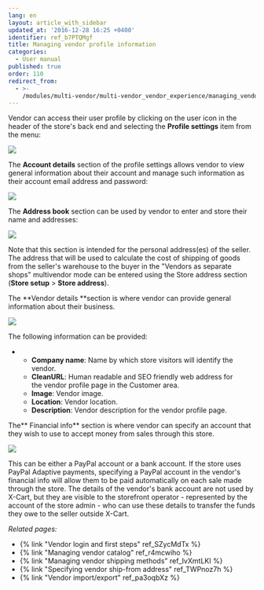 ```yaml
---
lang: en
layout: article_with_sidebar
updated_at: '2016-12-28 16:25 +0400'
identifier: ref_b7PTQMgf
title: Managing vendor profile information
categories:
  - User manual
published: true
order: 110
redirect_from:
  - >-
    /modules/multi-vendor/multi-vendor_vendor_experience/managing_vendor_profile_information.html
---
```



Vendor can access their user profile by clicking on the user icon in the header of the store's back end and selecting the **Profile settings** item from the menu:

![]({{site.baseurl}}/attachments/8749390/8719613.png)

The **Account details** section of the profile settings allows vendor to view general information about their account and manage such information as their account email address and password: 

![]({{site.baseurl}}/attachments/8749390/8719614.png)

The **Address book** section can be used by vendor to enter and store their name and addresses:

![]({{site.baseurl}}/attachments/8749390/8719615.png)

Note that this section is intended for the personal address(es) of the seller. The address that will be used to calculate the cost of shipping of goods from the seller's warehouse to the buyer in the "Vendors as separate shops" multivendor mode can be entered using the Store address section (**Store setup** > **Store address**). 

The **Vendor details **section is where vendor can provide general information about their business. 

![]({{site.baseurl}}/attachments/8749390/8719616.png)

The following information can be provided:

*   *   **Company name**: Name by which store visitors will identify the vendor. 
    *   **CleanURL**: Human readable and SEO friendly web address for the vendor profile page in the Customer area.
    *   **Image**: Vendor image.
    *   **Location**: Vendor location.
    *   **Description**: Vendor description for the vendor profile page.

The** Financial info** section is where vendor can specify an account that they wish to use to accept money from sales through this store. 

![]({{site.baseurl}}/attachments/8749390/8719617.png)

This can be either a PayPal account or a bank account. If the store uses PayPal Adaptive payments, specifying a PayPal account in the vendor's financial info will allow them to be paid automatically on each sale made through the store. The details of the vendor's bank account are not used by X-Cart, but they are visible to the storefront operator - represented by the account of the store admin - who can use these details to transfer the funds they owe to the seller outside X-Cart.

_Related pages:_

*   {% link "Vendor login and first steps" ref_SZycMdTx %}
*   {% link "Managing vendor catalog" ref_r4mcwiho %}
*   {% link "Managing vendor shipping methods" ref_IvXmtLKI %}
*   {% link "Specifying vendor ship-from address" ref_TWPnoz7h %}
*   {% link "Vendor import/export" ref_pa3oqbXz %}
